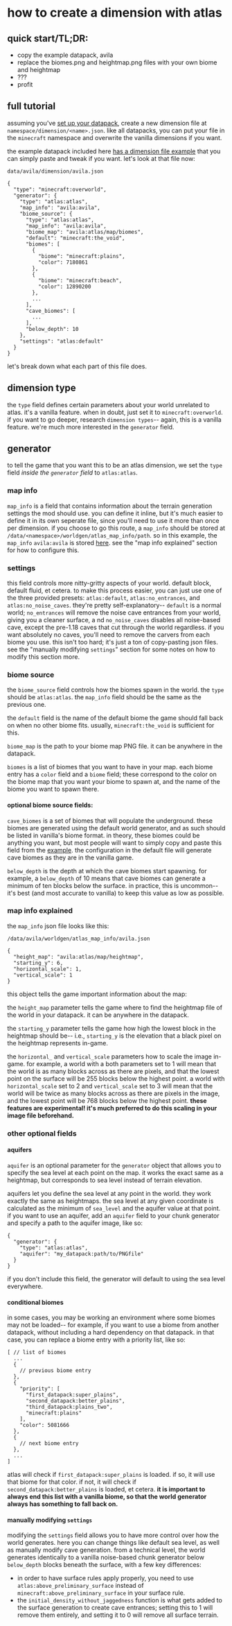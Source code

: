 # how to create a dimension with atlas

## quick start/TL;DR:
- copy the example datapack, avila
- replace the biomes.png and heightmap.png files with your own biome and heightmap
- ???
- profit

## full tutorial

assuming you've [set up your datapack](https://minecraft.fandom.com/wiki/Data_pack), create a new dimension file at
`namespace/dimension/<name>.json`. like all datapacks, you can put your file in the `minecraft` namespace and overwrite
the vanilla dimensions if you want.

the example datapack included here [has a dimension file example](./avila/data/avila/dimension/avila.json) that you can
simply paste and tweak if you want. let's look at that file now:

`data/avila/dimension/avila.json`
```json5
{
  "type": "minecraft:overworld",
  "generator": {
    "type": "atlas:atlas",
    "map_info": "avila:avila",
    "biome_source": {
      "type": "atlas:atlas",
      "map_info": "avila:avila",
      "biome_map": "avila:atlas/map/biomes",
      "default": "minecraft:the_void",
      "biomes": [
        {
          "biome": "minecraft:plains",
          "color": 7180861
        },
        {
          "biome": "minecraft:beach",
          "color": 12890200
        },
        ...
      ],
      "cave_biomes": [
        ...
      ],
      "below_depth": 10
    },
    "settings": "atlas:default"
  }
}
```

let's break down what each part of this file does.
## dimension type

the `type` field defines certain parameters about your world unrelated to atlas. it's a vanilla feature. when in doubt,
just set it to `minecraft:overworld`. if you want to go deeper, research `dimension types`-- again, this is a vanilla
feature. we're much more interested in the `generator` field.

## generator

to tell the game that you want this to be an atlas dimension, we set the `type` field *inside the `generator` field* to `atlas:atlas`.

### map info

`map_info` is a field that contains information about the terrain generation settings the mod should use. you can define
it inline, but it's much easier to define it in its own seperate file, since you'll need to use it more than once per
dimension. if you choose to go this route, a `map_info` should be stored at `/data/<namespace>/worldgen/atlas_map_info/path`.
so in this example, the `map_info` `avila:avila` is stored [here](./avila/data/avila/worldgen/atlas_map_info/avila.json).
see the "map info explained" section for how to configure this.

### settings

this field controls more nitty-gritty aspects of your world. default block, default fluid, et cetera. to make this process
easier, you can just use one of the three provided presets: `atlas:default`, `atlas:no_entrances`, and `atlas:no_noise_caves`.
they're pretty self-explanatory-- `default` is a normal world; `no_entrances` will remove the noise cave entrances from 
your world, giving you a cleaner surface, a nd `no_noise_caves` disables all noise-based cave, except the pre-1.18 caves
that cut through the world regardless. if you want absolutely no caves, you'll need to remove the carvers from each
biome you use. this isn't too hard; it's just a ton of copy-pasting json files. see the "manually modifying `settings`"
section for some notes on how to modify this section more.

### biome source

the `biome_source` field controls how the biomes spawn in the world. the `type` should be `atlas:atlas`. the `map_info`
field should be the same as the previous one. 

the `default` field is the name of the default biome the game should fall back on when no other biome fits. usually,
`minecraft:the_void` is sufficient for this.

`biome_map` is the path to your biome map PNG file. it can be anywhere in the datapack.

`biomes` is a list of biomes that you want to have in your map. each biome entry has a `color` field and a `biome` field;
these correspond to the color on the biome map that you want your biome to spawn at, and the name of the biome you want
to spawn there.

#### optional biome source fields:
`cave_biomes` is a set of biomes that will populate the underground. these biomes are generated using the default world
generator, and as such should be listed in vanilla's biome format. in theory, these biomes could be anything you want,
but most people will want to simply copy and paste this field from the [example](./avila/data/avila/dimension/avila.json).
the configuration in the default file will generate cave biomes as they are in the vanilla game.

`below_depth` is the depth at which the cave biomes start spawning. for example, a `below_depth` of 10 means that cave
biomes can generate a minimum of ten blocks below the surface. in practice, this is uncommon-- it's best (and most accurate
to vanilla) to keep this value as low as possible.

### map info explained

the `map_info` json file looks like this:

`/data/avila/worldgen/atlas_map_info/avila.json`
```json5
{
  "height_map": "avila:atlas/map/heightmap",
  "starting_y": 6,
  "horizontal_scale": 1,
  "vertical_scale": 1
}
```
this object tells the game important information about the map:

the `height_map` parameter tells the game where to find the heightmap file of the world in your datapack. it can be
anywhere in the datapack.

the `starting_y` parameter tells the game how high the lowest block in the heightmap should be-- i.e., `starting_y` is
the elevation that a black pixel on the heightmap represents in-game.

the `horizontal_` and `vertical_scale` parameters how to scale the image in-game. for example, a world with a both
parameters set to 1 will mean that the world is as many blocks across as there are pixels, and that the lowest point on
the surface will be 255 blocks below the highest point. a world with `horizontal_scale` set to 2 and `vertical_scale`
set to 3 will mean that the world will be twice as many blocks across as there are pixels in the image, and the lowest
point will be 768 blocks below the highest point. **these features are experimental! it's much preferred to do this
scaling in your image file beforehand.**

### other optional fields

#### aquifers

`aquifer` is an optional parameter for the `generator` object that allows you to specify the sea level at each point on
the map. it works the exact same as a heightmap, but corresponds to sea level instead of terrain elevation.

aquifers let you define the sea level at any point in the world. they work exactly the same as heightmaps. the sea level
at any given coordinate is calculated as the minimum of `sea_level` and the aquifer value at that point. if you want to
use an aquifer, add an `aquifer` field to your chunk generator and specify a path to the aquifer image, like so:
```json5
{
  "generator": {
    "type": "atlas:atlas",
    "aquifer": "my_datapack:path/to/PNGfile"
  }
}
```
if you don't include this field, the generator will default to using the sea level everywhere.

#### conditional biomes

in some cases, you may be working an environment where some biomes may not be loaded-- for example, if you want to use a
biome from another datapack, without including a hard dependency on that datapack. in that case, you can replace a biome
entry with a priority list, like so:
```json5
[ // list of biomes
  ...
  {
    // previous biome entry
  },
  {
    "priority": [
      "first_datapack:super_plains",
      "second_datapack:better_plains",
      "third_datapack:plains_two",
      "minecraft:plains"
    ],
    "color": 5081666
  },
  {
    // next biome entry
  },
  ...
]
```
atlas will check if `first_datapack:super_plains` is loaded. if so, it will use that biome for that color. if not, it
will check if `second_datapack:better_plains` is loaded, et cetera. **it is important to always end this list with a
vanilla biome, so that the world generator always has something to fall back on.**

#### manually modifying `settings`

modifying the `settings` field allows you to have more control over how the world generates. here you can change things
like default sea level, as well as manually modify cave generation. from a technical level, the world generates identically
to a vanilla noise-based chunk generator below `below_depth` blocks beneath the surface, with a few key differences:
- in order to have surface rules apply properly, you need to use `atlas:above_preliminary_surface` instead of
`minecraft:above_preliminary_surface` in your surface rule.
- the `initial_density_without_jaggedness` function is what gets added to the surface generation to create cave entrances;
setting this to 1 will remove them entirely, and setting it to 0 will remove all surface terrain.